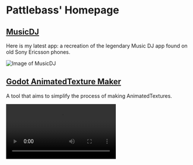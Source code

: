# Pattlebass' Homepage

## [MusicDJ](https://pattlebass.github.io/Music-DJ/)

Here is my latest app: a recreation of the legendary Music DJ app found on old Sony Ericsson phones.

![Image of MusicDJ](https://i.imgur.com/aUPec4l.png)

## [Godot AnimatedTexture Maker](https://pattlebass.github.io/Godot-Animated-Texture-Maker/)

A tool that aims to simplify the process of making AnimatedTextures.

<video src="https://user-images.githubusercontent.com/49322676/133469616-9ec86269-d6dc-4546-b64d-3f5eadde372d.mp4" controls="controls" style="max-width: 730px;"></video>
